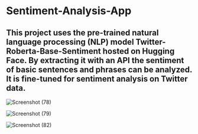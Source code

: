 # Sentiment-Analysis-App

## This project uses the pre-trained natural language processing (NLP) model Twitter-Roberta-Base-Sentiment hosted on Hugging Face. By extracting it with an API the sentiment of basic sentences and phrases can be analyzed. It is fine-tuned for sentiment analysis on Twitter data.


![Screenshot (78)](https://github.com/user-attachments/assets/5621275a-f8d6-4909-8f11-b4bc2e69f36a)


![Screenshot (79)](https://github.com/user-attachments/assets/7ecad839-9b97-4596-b06e-c1f5c134c4c1)


![Screenshot (82)](https://github.com/user-attachments/assets/37416dcd-a513-442d-a900-1ff0c528675b)
